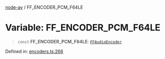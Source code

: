 [node-av](../globals.md) / FF\_ENCODER\_PCM\_F64LE

# Variable: FF\_ENCODER\_PCM\_F64LE

> `const` **FF\_ENCODER\_PCM\_F64LE**: [`FFAudioEncoder`](../type-aliases/FFAudioEncoder.md)

Defined in: [encoders.ts:266](https://github.com/seydx/av/blob/f8631fc881b394300b1479f511d55cf1c370a87f/src/constants/encoders.ts#L266)

